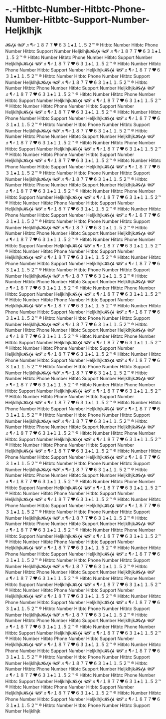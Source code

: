 # -.-Hitbtc-Number-Hitbtc-Phone-Number-Hitbtc-Support-Number-Heljklhjk
𝓗𝓮𝓵𝓹 𝓤𝓢 ♬¶♂１８７７♥６３１♠１１.５２™ ® Hitbtc Number Hitbtc Phone Number Hitbtc Support Number Heljklhjk𝓗𝓮𝓵𝓹 𝓤𝓢 ♬¶♂１８７７♥６３１♠１１.５２™ ® Hitbtc Number Hitbtc Phone Number Hitbtc Support Number Heljklhjk𝓗𝓮𝓵𝓹 𝓤𝓢 ♬¶♂１８７７♥６３１♠１１.５２™ ® Hitbtc Number Hitbtc Phone Number Hitbtc Support Number Heljklhjk𝓗𝓮𝓵𝓹 𝓤𝓢 ♬¶♂１８７７♥６３１♠１１.５２™ ® Hitbtc Number Hitbtc Phone Number Hitbtc Support Number Heljklhjk𝓗𝓮𝓵𝓹 𝓤𝓢 ♬¶♂１８７７♥６３１♠１１.５２™ ® Hitbtc Number Hitbtc Phone Number Hitbtc Support Number Heljklhjk𝓗𝓮𝓵𝓹 𝓤𝓢 ♬¶♂１８７７♥６３１♠１１.５２™ ® Hitbtc Number Hitbtc Phone Number Hitbtc Support Number Heljklhjk𝓗𝓮𝓵𝓹 𝓤𝓢 ♬¶♂１８７７♥６３１♠１１.５２™ ® Hitbtc Number Hitbtc Phone Number Hitbtc Support Number Heljklhjk𝓗𝓮𝓵𝓹 𝓤𝓢 ♬¶♂１８７７♥６３１♠１１.５２™ ® Hitbtc Number Hitbtc Phone Number Hitbtc Support Number Heljklhjk𝓗𝓮𝓵𝓹 𝓤𝓢 ♬¶♂１８７７♥６３１♠１１.５２™ ® Hitbtc Number Hitbtc Phone Number Hitbtc Support Number Heljklhjk𝓗𝓮𝓵𝓹 𝓤𝓢 ♬¶♂１８７７♥６３１♠１１.５２™ ® Hitbtc Number Hitbtc Phone Number Hitbtc Support Number Heljklhjk𝓗𝓮𝓵𝓹 𝓤𝓢 ♬¶♂１８７７♥６３１♠１１.５２™ ® Hitbtc Number Hitbtc Phone Number Hitbtc Support Number Heljklhjk𝓗𝓮𝓵𝓹 𝓤𝓢 ♬¶♂１８７７♥６３１♠１１.５２™ ® Hitbtc Number Hitbtc Phone Number Hitbtc Support Number Heljklhjk𝓗𝓮𝓵𝓹 𝓤𝓢 ♬¶♂１８７７♥６３１♠１１.５２™ ® Hitbtc Number Hitbtc Phone Number Hitbtc Support Number Heljklhjk𝓗𝓮𝓵𝓹 𝓤𝓢 ♬¶♂１８７７♥６３１♠１１.５２™ ® Hitbtc Number Hitbtc Phone Number Hitbtc Support Number Heljklhjk𝓗𝓮𝓵𝓹 𝓤𝓢 ♬¶♂１８７７♥６３１♠１１.５２™ ® Hitbtc Number Hitbtc Phone Number Hitbtc Support Number Heljklhjk𝓗𝓮𝓵𝓹 𝓤𝓢 ♬¶♂１８７７♥６３１♠１１.５２™ ® Hitbtc Number Hitbtc Phone Number Hitbtc Support Number Heljklhjk𝓗𝓮𝓵𝓹 𝓤𝓢 ♬¶♂１８７７♥６３１♠１１.５２™ ® Hitbtc Number Hitbtc Phone Number Hitbtc Support Number Heljklhjk𝓗𝓮𝓵𝓹 𝓤𝓢 ♬¶♂１８７７♥６３１♠１１.５２™ ® Hitbtc Number Hitbtc Phone Number Hitbtc Support Number Heljklhjk𝓗𝓮𝓵𝓹 𝓤𝓢 ♬¶♂１８７７♥６３１♠１１.５２™ ® Hitbtc Number Hitbtc Phone Number Hitbtc Support Number Heljklhjk𝓗𝓮𝓵𝓹 𝓤𝓢 ♬¶♂１８７７♥６３１♠１１.５２™ ® Hitbtc Number Hitbtc Phone Number Hitbtc Support Number Heljklhjk𝓗𝓮𝓵𝓹 𝓤𝓢 ♬¶♂１８７７♥６３１♠１１.５２™ ® Hitbtc Number Hitbtc Phone Number Hitbtc Support Number Heljklhjk𝓗𝓮𝓵𝓹 𝓤𝓢 ♬¶♂１８７７♥６３１♠１１.５２™ ® Hitbtc Number Hitbtc Phone Number Hitbtc Support Number Heljklhjk𝓗𝓮𝓵𝓹 𝓤𝓢 ♬¶♂１８７７♥６３１♠１１.５２™ ® Hitbtc Number Hitbtc Phone Number Hitbtc Support Number Heljklhjk𝓗𝓮𝓵𝓹 𝓤𝓢 ♬¶♂１８７７♥６３１♠１１.５２™ ® Hitbtc Number Hitbtc Phone Number Hitbtc Support Number Heljklhjk𝓗𝓮𝓵𝓹 𝓤𝓢 ♬¶♂１８７７♥６３１♠１１.５２™ ® Hitbtc Number Hitbtc Phone Number Hitbtc Support Number Heljklhjk𝓗𝓮𝓵𝓹 𝓤𝓢 ♬¶♂１８７７♥６３１♠１１.５２™ ® Hitbtc Number Hitbtc Phone Number Hitbtc Support Number Heljklhjk𝓗𝓮𝓵𝓹 𝓤𝓢 ♬¶♂１８７７♥６３１♠１１.５２™ ® Hitbtc Number Hitbtc Phone Number Hitbtc Support Number Heljklhjk𝓗𝓮𝓵𝓹 𝓤𝓢 ♬¶♂１８７７♥６３１♠１１.５２™ ® Hitbtc Number Hitbtc Phone Number Hitbtc Support Number Heljklhjk𝓗𝓮𝓵𝓹 𝓤𝓢 ♬¶♂１８７７♥６３１♠１１.５２™ ® Hitbtc Number Hitbtc Phone Number Hitbtc Support Number Heljklhjk𝓗𝓮𝓵𝓹 𝓤𝓢 ♬¶♂１８７７♥６３１♠１１.５２™ ® Hitbtc Number Hitbtc Phone Number Hitbtc Support Number Heljklhjk𝓗𝓮𝓵𝓹 𝓤𝓢 ♬¶♂１８７７♥６３１♠１１.５２™ ® Hitbtc Number Hitbtc Phone Number Hitbtc Support Number Heljklhjk𝓗𝓮𝓵𝓹 𝓤𝓢 ♬¶♂１８７７♥６３１♠１１.５２™ ® Hitbtc Number Hitbtc Phone Number Hitbtc Support Number Heljklhjk𝓗𝓮𝓵𝓹 𝓤𝓢 ♬¶♂１８７７♥６３１♠１１.５２™ ® Hitbtc Number Hitbtc Phone Number Hitbtc Support Number Heljklhjk𝓗𝓮𝓵𝓹 𝓤𝓢 ♬¶♂１８７７♥６３１♠１１.５２™ ® Hitbtc Number Hitbtc Phone Number Hitbtc Support Number Heljklhjk𝓗𝓮𝓵𝓹 𝓤𝓢 ♬¶♂１８７７♥６３１♠１１.５２™ ® Hitbtc Number Hitbtc Phone Number Hitbtc Support Number Heljklhjk𝓗𝓮𝓵𝓹 𝓤𝓢 ♬¶♂１８７７♥６３１♠１１.５２™ ® Hitbtc Number Hitbtc Phone Number Hitbtc Support Number Heljklhjk𝓗𝓮𝓵𝓹 𝓤𝓢 ♬¶♂１８７７♥６３１♠１１.５２™ ® Hitbtc Number Hitbtc Phone Number Hitbtc Support Number Heljklhjk𝓗𝓮𝓵𝓹 𝓤𝓢 ♬¶♂１８７７♥６３１♠１１.５２™ ® Hitbtc Number Hitbtc Phone Number Hitbtc Support Number Heljklhjk𝓗𝓮𝓵𝓹 𝓤𝓢 ♬¶♂１８７７♥６３１♠１１.５２™ ® Hitbtc Number Hitbtc Phone Number Hitbtc Support Number Heljklhjk𝓗𝓮𝓵𝓹 𝓤𝓢 ♬¶♂１８７７♥６３１♠１１.５２™ ® Hitbtc Number Hitbtc Phone Number Hitbtc Support Number Heljklhjk𝓗𝓮𝓵𝓹 𝓤𝓢 ♬¶♂１８７７♥６３１♠１１.５２™ ® Hitbtc Number Hitbtc Phone Number Hitbtc Support Number Heljklhjk𝓗𝓮𝓵𝓹 𝓤𝓢 ♬¶♂１８７７♥６３１♠１１.５２™ ® Hitbtc Number Hitbtc Phone Number Hitbtc Support Number Heljklhjk𝓗𝓮𝓵𝓹 𝓤𝓢 ♬¶♂１８７７♥６３１♠１１.５２™ ® Hitbtc Number Hitbtc Phone Number Hitbtc Support Number Heljklhjk𝓗𝓮𝓵𝓹 𝓤𝓢 ♬¶♂１８７７♥６３１♠１１.５２™ ® Hitbtc Number Hitbtc Phone Number Hitbtc Support Number Heljklhjk𝓗𝓮𝓵𝓹 𝓤𝓢 ♬¶♂１８７７♥６３１♠１１.５２™ ® Hitbtc Number Hitbtc Phone Number Hitbtc Support Number Heljklhjk𝓗𝓮𝓵𝓹 𝓤𝓢 ♬¶♂１８７７♥６３１♠１１.５２™ ® Hitbtc Number Hitbtc Phone Number Hitbtc Support Number Heljklhjk𝓗𝓮𝓵𝓹 𝓤𝓢 ♬¶♂１８７７♥６３１♠１１.５２™ ® Hitbtc Number Hitbtc Phone Number Hitbtc Support Number Heljklhjk𝓗𝓮𝓵𝓹 𝓤𝓢 ♬¶♂１８７７♥６３１♠１１.５２™ ® Hitbtc Number Hitbtc Phone Number Hitbtc Support Number Heljklhjk𝓗𝓮𝓵𝓹 𝓤𝓢 ♬¶♂１８７７♥６３１♠１１.５２™ ® Hitbtc Number Hitbtc Phone Number Hitbtc Support Number Heljklhjk𝓗𝓮𝓵𝓹 𝓤𝓢 ♬¶♂１８７７♥６３１♠１１.５２™ ® Hitbtc Number Hitbtc Phone Number Hitbtc Support Number Heljklhjk𝓗𝓮𝓵𝓹 𝓤𝓢 ♬¶♂１８７７♥６３１♠１１.５２™ ® Hitbtc Number Hitbtc Phone Number Hitbtc Support Number Heljklhjk𝓗𝓮𝓵𝓹 𝓤𝓢 ♬¶♂１８７７♥６３１♠１１.５２™ ® Hitbtc Number Hitbtc Phone Number Hitbtc Support Number Heljklhjk𝓗𝓮𝓵𝓹 𝓤𝓢 ♬¶♂１８７７♥６３１♠１１.５２™ ® Hitbtc Number Hitbtc Phone Number Hitbtc Support Number Heljklhjk𝓗𝓮𝓵𝓹 𝓤𝓢 ♬¶♂１８７７♥６３１♠１１.５２™ ® Hitbtc Number Hitbtc Phone Number Hitbtc Support Number Heljklhjk𝓗𝓮𝓵𝓹 𝓤𝓢 ♬¶♂１８７７♥６３１♠１１.５２™ ® Hitbtc Number Hitbtc Phone Number Hitbtc Support Number Heljklhjk𝓗𝓮𝓵𝓹 𝓤𝓢 ♬¶♂１８７７♥６３１♠１１.５２™ ® Hitbtc Number Hitbtc Phone Number Hitbtc Support Number Heljklhjk𝓗𝓮𝓵𝓹 𝓤𝓢 ♬¶♂１８７７♥６３１♠１１.５２™ ® Hitbtc Number Hitbtc Phone Number Hitbtc Support Number Heljklhjk𝓗𝓮𝓵𝓹 𝓤𝓢 ♬¶♂１８７７♥６３１♠１１.５２™ ® Hitbtc Number Hitbtc Phone Number Hitbtc Support Number Heljklhjk𝓗𝓮𝓵𝓹 𝓤𝓢 ♬¶♂１８７７♥６３１♠１１.５２™ ® Hitbtc Number Hitbtc Phone Number Hitbtc Support Number Heljklhjk𝓗𝓮𝓵𝓹 𝓤𝓢 ♬¶♂１８７７♥６３１♠１１.５２™ ® Hitbtc Number Hitbtc Phone Number Hitbtc Support Number Heljklhjk𝓗𝓮𝓵𝓹 𝓤𝓢 ♬¶♂１８７７♥６３１♠１１.５２™ ® Hitbtc Number Hitbtc Phone Number Hitbtc Support Number Heljklhjk𝓗𝓮𝓵𝓹 𝓤𝓢 ♬¶♂１８７７♥６３１♠１１.５２™ ® Hitbtc Number Hitbtc Phone Number Hitbtc Support Number Heljklhjk𝓗𝓮𝓵𝓹 𝓤𝓢 ♬¶♂１８７７♥６３１♠１１.５２™ ® Hitbtc Number Hitbtc Phone Number Hitbtc Support Number Heljklhjk𝓗𝓮𝓵𝓹 𝓤𝓢 ♬¶♂１８７７♥６３１♠１１.５２™ ® Hitbtc Number Hitbtc Phone Number Hitbtc Support Number Heljklhjk𝓗𝓮𝓵𝓹 𝓤𝓢 ♬¶♂１８７７♥６３１♠１１.５２™ ® Hitbtc Number Hitbtc Phone Number Hitbtc Support Number Heljklhjk𝓗𝓮𝓵𝓹 𝓤𝓢 ♬¶♂１８７７♥６３１♠１１.５２™ ® Hitbtc Number Hitbtc Phone Number Hitbtc Support Number Heljklhjk𝓗𝓮𝓵𝓹 𝓤𝓢 ♬¶♂１８７７♥６３１♠１１.５２™ ® Hitbtc Number Hitbtc Phone Number Hitbtc Support Number Heljklhjk𝓗𝓮𝓵𝓹 𝓤𝓢 ♬¶♂１８７７♥６３１♠１１.５２™ ® Hitbtc Number Hitbtc Phone Number Hitbtc Support Number Heljklhjk𝓗𝓮𝓵𝓹 𝓤𝓢 ♬¶♂１８７７♥６３１♠１１.５２™ ® Hitbtc Number Hitbtc Phone Number Hitbtc Support Number Heljklhjk
